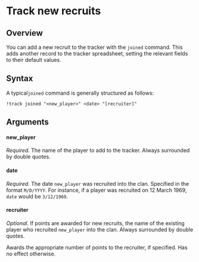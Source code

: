 # Track new recruits

## Overview

You can add a new recruit to the tracker with the `joined` command. This adds another record to the tracker spreadsheet, setting the relevant fields to their default values.

## Syntax

A typical`joined` command is generally structured as follows:

```text
!track joined "<new_player>" <date> "[recruiter]"
```

## Arguments

#### new\_player

_Required._ The name of the player to add to the tracker. Always surrounded by double quotes.

#### date

_Required._ The date `new_player` was recruited into the clan. Specified in the format `M/D/YYYY`. For instance, if a player was recruited on 12 March 1969, `date` would be `3/12/1969`.

#### recruiter

_Optional_. If points are awarded for new recruits, the name of the existing player who recruited `new_player` into the clan. Always surrounded by double quotes.

Awards the appropriate number of points to the recruiter, if specified. Has no effect otherwise.

